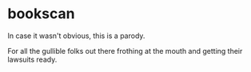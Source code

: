 # bookscan

In case it wasn't obvious, this is a parody.

For all the gullible folks out there frothing at the mouth and getting their lawsuits ready.